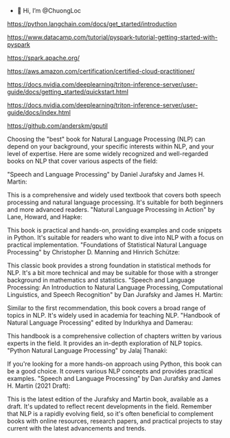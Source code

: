 - 👋 Hi, I’m @ChuongLoc

https://python.langchain.com/docs/get_started/introduction

https://www.datacamp.com/tutorial/pyspark-tutorial-getting-started-with-pyspark

https://spark.apache.org/

https://aws.amazon.com/certification/certified-cloud-practitioner/

https://docs.nvidia.com/deeplearning/triton-inference-server/user-guide/docs/getting_started/quickstart.html

https://docs.nvidia.com/deeplearning/triton-inference-server/user-guide/docs/index.html

https://github.com/anderskm/gputil


Choosing the "best" book for Natural Language Processing (NLP) can depend on your background, your specific interests within NLP, and your level of expertise. Here are some widely recognized and well-regarded books on NLP that cover various aspects of the field:

"Speech and Language Processing" by Daniel Jurafsky and James H. Martin:

This is a comprehensive and widely used textbook that covers both speech processing and natural language processing. It's suitable for both beginners and more advanced readers.
"Natural Language Processing in Action" by Lane, Howard, and Hapke:

This book is practical and hands-on, providing examples and code snippets in Python. It's suitable for readers who want to dive into NLP with a focus on practical implementation.
"Foundations of Statistical Natural Language Processing" by Christopher D. Manning and Hinrich Schütze:

This classic book provides a strong foundation in statistical methods for NLP. It's a bit more technical and may be suitable for those with a stronger background in mathematics and statistics.
"Speech and Language Processing: An Introduction to Natural Language Processing, Computational Linguistics, and Speech Recognition" by Dan Jurafsky and James H. Martin:

Similar to the first recommendation, this book covers a broad range of topics in NLP. It's widely used in academia for teaching NLP.
"Handbook of Natural Language Processing" edited by Indurkhya and Damerau:

This handbook is a comprehensive collection of chapters written by various experts in the field. It provides an in-depth exploration of NLP topics.
"Python Natural Language Processing" by Jalaj Thanaki:

If you're looking for a more hands-on approach using Python, this book can be a good choice. It covers various NLP concepts and provides practical examples.
"Speech and Language Processing" by Dan Jurafsky and James H. Martin (2021 Draft):

This is the latest edition of the Jurafsky and Martin book, available as a draft. It's updated to reflect recent developments in the field.
Remember that NLP is a rapidly evolving field, so it's often beneficial to complement books with online resources, research papers, and practical projects to stay current with the latest advancements and trends.
